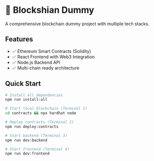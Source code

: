 # 🚀 Blockshian Dummy

A comprehensive blockchain dummy project with multiple tech stacks.

## Features
- ✅ Ethereum Smart Contracts (Solidity)
- ✅ React Frontend with Web3 Integration
- ✅ Node.js Backend API
- ✅ Multi-chain ready architecture

## Quick Start

```bash
# Install all dependencies
npm run install:all

# Start local blockchain (Terminal 1)
cd contracts && npx hardhat node

# Deploy contracts (Terminal 2)  
npm run deploy:contracts

# Start backend (Terminal 3)
npm run dev:backend

# Start frontend (Terminal 4)
npm run dev:frontend
